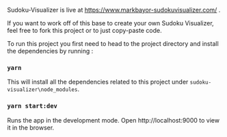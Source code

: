 Sudoku-Visualizer is live at https://www.markbayor-sudokuvisualizer.com/ .

If you want to work off of this base to create your own Sudoku Visualizer, feel free to fork this project or to just copy-paste code.

To run this project you first need to head to the project directory and install the dependencies by running  :

### `yarn`

This will install all the dependencies related to this project under  `sudoku-visualizer\node_modules`.


### `yarn start:dev`

Runs the app in the development mode.
Open http://localhost:9000 to view it in the browser.
